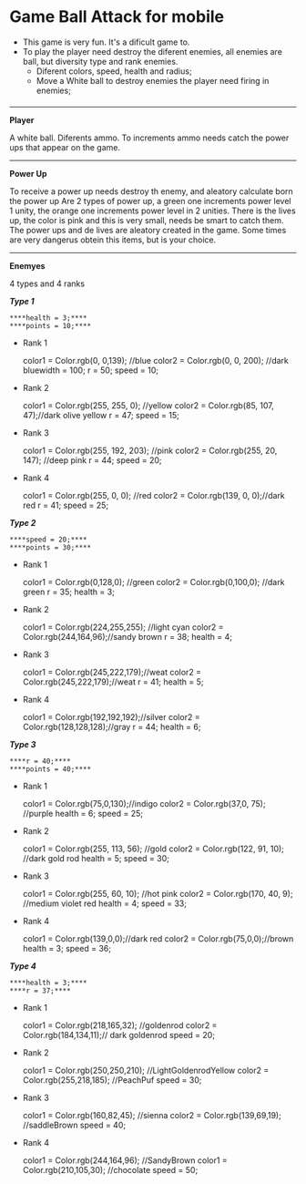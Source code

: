 # Game Ball Attack for mobile
 - This game is very fun. It's a dificult game to.
 - To play the player need destroy the diferent enemies, all enemies are ball, but diversity type and rank enemies.
   - Diferent colors, speed, health and radius;
   - Move a White ball to destroy enemies the player need firing in enemies;
 ####
****** 
**Player**

A white ball. Diferents ammo.
To increments ammo needs catch the power ups that appear on the game.

******

**Power Up**

To receive a power up needs destroy th enemy, and aleatory calculate born the power up
Are 2 types of power up, a green one increments power level 1 unity, the orange one increments power level in 2 unities.
There is the lives up, the color is pink and this is very small, needs be smart to catch them.
The power ups and de lives are aleatory created in the game. Some times are very dangerus obtein this items, but is your choice.

******

**Enemyes**

4 types and 4 ranks

***Type 1***

    ****health = 3;****
    ****points = 10;****
    
    
  - Rank 1
  
     color1 = Color.rgb(0, 0,139); //blue
     color2 = Color.rgb(0, 0, 200); //dark bluewidth = 100;
     r = 50;
     speed = 10;
     
     
  - Rank 2
  
     color1 = Color.rgb(255, 255, 0); //yellow
     color2 = Color.rgb(85, 107, 47);//dark olive yellow
     r = 47;
     speed = 15;
     
     
  - Rank 3
  
     color1 = Color.rgb(255, 192, 203); //pink
     color2 = Color.rgb(255, 20, 147); //deep pink
     r = 44;
     speed = 20;
     
     
  - Rank 4
  
     color1 = Color.rgb(255, 0, 0); //red
     color2 = Color.rgb(139, 0, 0);//dark red
     r = 41;
     speed = 25;

***Type 2***

    ****speed = 20;****
    ****points = 30;****
    
  - Rank 1
  
      color1 = Color.rgb(0,128,0); //green
      color2 = Color.rgb(0,100,0); //dark green
      r = 35;
      health = 3;
      
  - Rank 2
  
      color1 = Color.rgb(224,255,255); //light cyan
      color2 = Color.rgb(244,164,96);//sandy brown
      r = 38;
      health = 4;
      
  - Rank 3
  
      color1 = Color.rgb(245,222,179);//weat
      color2 = Color.rgb(245,222,179);//weat
      r = 41;
      health = 5;
      
  - Rank 4
  
      color1 = Color.rgb(192,192,192);//silver
      color2 = Color.rgb(128,128,128);//gray
      r = 44;
      health = 6;

***Type 3***

    ****r = 40;****
    ****points = 40;****

  - Rank 1
  
      color1 = Color.rgb(75,0,130);//indigo
      color2 = Color.rgb(37,0, 75); //purple
      health = 6;
      speed = 25;
      
  - Rank 2
  
      color1 = Color.rgb(255, 113, 56); //gold
      color2 = Color.rgb(122, 91, 10); //dark gold rod
      health = 5;
      speed = 30;
      
  - Rank 3
  
      color1 = Color.rgb(255, 60, 10); //hot pink
      color2 = Color.rgb(170, 40, 9); //medium violet red
      health = 4;
      speed = 33;
      
  - Rank 4
  
      color1 = Color.rgb(139,0,0);//dark red
      color2 = Color.rgb(75,0,0);//brown
      health = 3;
      speed = 36;
  
***Type 4***

    ****health = 3;****
    ****r = 37;****
    
  - Rank 1
  
      color1 = Color.rgb(218,165,32); //goldenrod
      color2 = Color.rgb(184,134,11);// dark goldenrod
      speed = 20;
      
  - Rank 2
  
      color1 = Color.rgb(250,250,210); //LightGoldenrodYellow
      color2 = Color.rgb(255,218,185); //PeachPuf
      speed = 30;
      
  - Rank 3
  
      color1 = Color.rgb(160,82,45); //sienna
      color2 = Color.rgb(139,69,19); //saddleBrown
      speed = 40;
      
  - Rank 4
  
      color1 = Color.rgb(244,164,96); //SandyBrown
      color1 = Color.rgb(210,105,30); //chocolate
      speed = 50;
